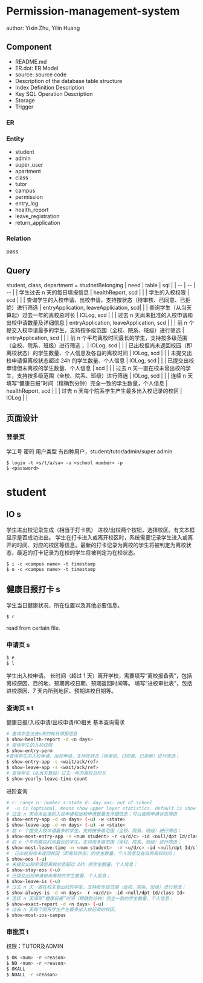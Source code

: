 # Permission-management-system
author: Yixin Zhu, Yilin Huang

## Component
- README.md
- ER.dot: ER Model
- source: source code
- Description of the database table structure
- Index Definition Description
- Key SQL Operation Description
- Storage
- Trigger
### ER
### Entity
- student
- admin
- super_user
- apartment
- class
- tutor
- campus
- permission
- entry_log
- health_report
- leave_registration
- return_application
### Relation
pass
## Query 
student, class, department = studnetBelonging
| need | table | sql |
| --   | --    | --  |
|  学生过去 n 天的每日填报信息   |  healthReport, scd     |     |
|  学生的入校权限  |  scd    |     |
|  查询学生的入校申请、出校申请，支持按状态（待审核、已同意、已拒绝）进行筛选   |  entryApplication, leaveApplication, scd|     |
|  查询学生（从当天算起）过去一年的离校总时长    | IOLog, scd    |     |
|  过去 n 天尚未批准的入校申请和出校申请数量及详细信息    |  entryApplication, leaveApplication, scd  |     |
|  前 n 个提交入校申请最多的学生，支持按多级范围（全校、院系、班级）进行筛选    |   entryApplication, scd    |     |
|  前 n 个平均离校时间最长的学生，支持按多级范围（全校、院系、班级）进行筛选；    |  IOLog, scd     |     |
|  已出校但尚未返回校园（即离校状态）的学生数量、个人信息及各自的离校时间    |  IOLog, scd      |     |
|  未提交出校申请但离校状态超过 24h 的学生数量、个人信息    |  IOLog, scd      |     |
|  已提交出校申请但未离校的学生数量、个人信息    |  scd     |     |
|  过去 n 天一直在校未曾出校的学生，支持按多级范围（全校、院系、班级）进行筛选   |   IOLog, scd     |     |
|  连续 n 天填写“健康日报”时间（精确到分钟）完全一致的学生数量，个人信息   |  healthReport, scd     |     |
|  过去 n 天每个院系学生产生最多出入校记录的校区   | IOLog |     |

## 页面设计
### 登录页
学工号
密码
用户类型
有四种用户，student/tutor/admin/super admin
```
$ login -t <s/t/a/sa> -u <school number> -p
$ <password>
```

# student
## IO s
学生进出校记录生成（相当于打卡机）
进校/出校两个按钮，选择校区。有文本框显示是否成功进出。
学生在打卡进入或离开校区时，系统需要记录学生进入或离开的时间、对应的校区等信息。最新的打卡记录为离校的学生将被判定为离校状态，最近的打卡记录为在校的学生将被判定为在校状态。
```
$ i -c <campus name> -t timestamp
$ o -c <campus name> -t timestamp
```
## 健康日报打卡 s
学生当日健康状况、所在位置以及其他必要信息。
```
$ r
```
read from certain file.

### 申请页 s
```bash
$ e
$ l
```
学生出入校申请。
长时间（超过 1 天）离开学校，需要填写“离校报备表”，包括离校原因、目的地、预期离校日期、预期返回时间等。
填写“进校审批表”，包括进校原因、7 天内所到地区、预期进校日期等。

### 查询页 s t
健康日报/入校申请/出校申请/IO相关
基本查询需求
```bash
# 查询学生过去n天的每日填报信息
$ show-health-report -d <n days>
# 查询学生的入校权限
$ show-entry-perm 
#查询学生的入校申请、出校申请，支持按状态（待审核、已同意、已拒绝）进行筛选；
$ show-entry-app -s <wait/ack/ref>
$ show-leave-app -s <wait/ack/ref>
# 查询学生（从当天算起）过去一年的离校总时长
$ show-yearly-leave-time-count 
```
进阶查询
```bash
# r: range n: number s:state d: day oos: out of school
#  -u is (optional, means show upper layer statistics. default is show detail)
# 过去 n 天尚未批准的入校申请和出校申请数量及详细信息；可以按照申请状态筛选
$ show-entry-app -d <n days> (-u) -w <state>
$ show-leave-app -d <n days> (-u) -w <state>
# 前 n 个提交入校申请最多的学生，支持按多级范围（全校、院系、班级）进行筛选；
$ show-most-entry-app -n <num student> -r <u/d/c> -id <null/dpt Id/class Id> 
# 前 n 个平均离校时间最长的学生，支持按多级范围（全校、院系、班级）进行筛选；
$ show-most-leave-time -n <num student>  -r <u/d/c> -id <null/dpt Id/class Id> 
#  已出校但尚未返回校园（即离校状态）的学生数量、个人信息及各自的离校时间；
$ show-oos (-u)
# 未提交出校申请但离校状态超过 24h 的学生数量、个人信息；
$ show-stay-oos (-u)
# 已提交出校申请但未离校的学生数量、个人信息；
$ show-leave-is (-u)
# 过去 n 天一直在校未曾出校的学生，支持按多级范围（全校、院系、班级）进行筛选；
$ show-always-is -d <n days> -r <u/d/c> -id <null/dpt Id/class Id> 
# 连续 n 天填写“健康日报”时间（精确到分钟）完全一致的学生数量，个人信息；
$ show-exact-report -d <n days> (-u)
# 过去 n 天每个院系学生产生最多出入校记录的校区。
$ show-most-ios-campus
```
### 审批页 t
权限：TUTOR及ADMIN
```bash
$ OK <num> -r <reason>
$ NO <num> -r <reason>
$ OKALL
$ NOALL -r <reason>
```
